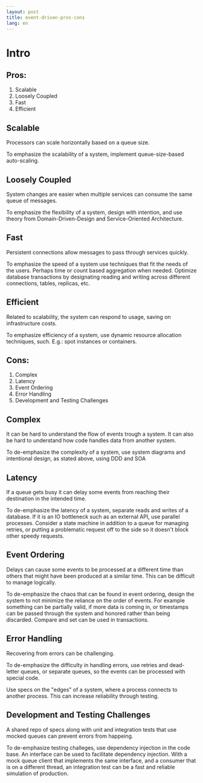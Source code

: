 ```yaml
---
layout: post
title: event-driven-pros-cons
lang: en
---
```



# Intro

## Pros:

1. Scalable 
1. Loosely Coupled
1. Fast
1. Efficient 

## Scalable
Processors can scale horizontally based on a queue size.

To emphasize the scalability of a system, implement queue-size-based auto-scaling.

## Loosely Coupled
System changes are easier when multiple services can consume the same queue of
messages. 

To emphasize the flexibility of a system, design with intention, and use theory
from Domain-Driven-Design and Service-Oriented Architecture. 

## Fast
Persistent connections allow messages to pass through services quickly.

To emphasize the speed of a system use techniques that fit the needs of the
users. Perhaps time or count based aggregation when needed. Optimize database
transactions by designating reading and writing across different connections,
tables, replicas, etc.

## Efficient 
Related to scalability, the system can respond to usage, saving on
infrastructure costs.

To emphasize efficiency of a system, use dynamic resource allocation techniques,
such. E.g.: spot instances or containers.


## Cons:

1. Complex
1. Latency 
1. Event Ordering
1. Error Handling
1. Development and Testing Challenges


## Complex
It can be hard to understand the flow of events trough a system. It can also be
hard to understand how code handles data from another system. 

To de-emphasize the complexity of a system, use system diagrams and intentional
design, as stated above, using DDD and SOA

## Latency
If a queue gets busy it can delay some events from reaching their destination in
the intended time. 

To de-emphasize the latency of a system, separate reads and writes of a
database. If it is an IO bottleneck such as an external API, use parallel
processes. Consider a state machine in addition to a queue for managing retries,
or putting a problematic request off to the side so it doesn't block other
speedy requests. 

## Event Ordering
Delays can cause some events to be processed at a different time than
others that might have been produced at a similar time. This can be difficult to
manage logically.

To de-emphasize the chaos that can be found in event ordering, design the system
to not minimize the reliance on the order of events. For example something can
be partially valid, if more data is coming in, or timestamps can be passed
through the system and honored rather than being discarded. Compare and set can
be used in transactions.

## Error Handling
Recovering from errors can be challenging. 

To de-emphasize the difficulty in handling errors, use retries and dead-letter
queues, or separate queues, so the events can be processed with special code. 

Use specs on the "edges" of a system, where a process connects to another
process. This can increase reliability through testing.

## Development and Testing Challenges

A shared repo of specs along with unit and integration tests that use mocked
queues can prevent errors from happeing.

To de-emphasize testing challeges, use dependency injection in the code base.
An interface can be used to facilitate dependency injection. With a mock queue
client that implements the same interface, and a consumer that is on a different
thread, an integration test can be a fast and reliable simulation of production.


